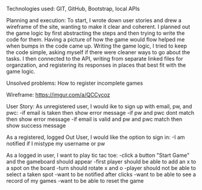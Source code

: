 Technologies used: GIT, GitHub, Bootstrap, local APIs

Planning and execution: To start, I wrote down user stories and drew a wireframe
of the site, wanting to make it clear and coherent. I planned out the game logic
by first abstracting the steps and then trying to write the code for them.
Having a picture of how the game would flow helped me when bumps in the code
came up. Writing the game logic, I tried to keep the code simple, asking myself
if there were cleaner ways to go about the tasks. I then connected to the API,
writing from separate linked files for organzation, and registering its
responses in places that best fit with the game logic.

Unsolved problems: How to register incomplete games

Wireframe: https://imgur.com/a/QCCycoz

User Story:
As unregistered user, I would ike to sign up with email, pw, and pwc:
  -if email is taken then show error message
  -if pw and pwc dont match then show error message
  -if email is valid and pw and pwc match then show success message

As a registered, logged Out User, I would like the option to sign in:
  -I am notified if I mistype my username or pw

As a logged in user, I want to play tic tac toe:
  -click a button "Start Game" and the gameboard should appear
  -first player should be able to add an x to a spot on the board
  -turn should rotate x and o
  -player should not be able to select a taken spot
  -want to be notified after clicks
  -want to be able to see a record of my games
  -want to be able to reset the game 
